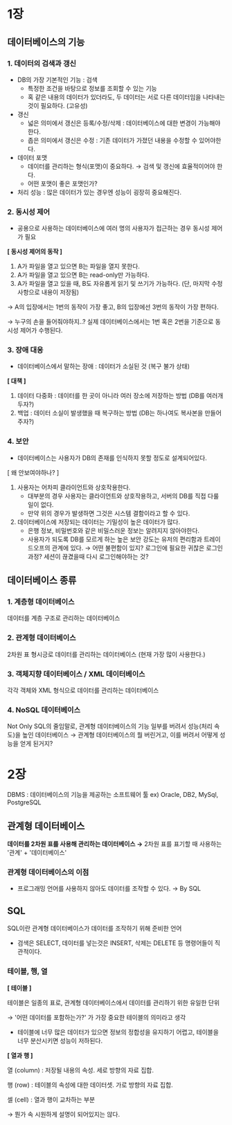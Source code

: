 # 1장

## 데이터베이스의 기능

### 1. 데이터의 검색과 갱신

- DB의 가장 기본적인 기능 : 검색
    - 특정한 조건을 바탕으로 정보를 조회할 수 있는 기능
    - 혹 같은 내용의 데이터가 있더라도, 두 데이터는 서로 다른 데이터임을 나타내는 것이 필요하다. (고유성)
- 갱신
    - 넓은 의미에서 갱신은 등록/수정/삭제 : 데이터베이스에 대한 변경이 가능해야한다.
    - 좁은 의미에서 갱신은 수정 : 기존 데이터가 가졌던 내용을 수정할 수 있어야한다.
- 데이터 포맷
    - 데이터를 관리하는 형식(포맷)이 중요하다. → 검색 및 갱신에 효율적이어야 한다.
    - 어떤 포맷이 좋은 포맷인가?
- 처리 성능 : 많은 데이터가 있는 경우엔 성능이 굉장히 중요해진다.

### 2. 동시성 제어

- 공용으로 사용하는 데이터베이스에 여러 명의 사용자가 접근하는 경우 동시성 제어가 필요

**[ 동시성 제어의 동작 ]**

1. A가 파일을 열고 있으면 B는 파일을 열지 못한다.
2. A가 파일을 열고 있으면 B는 read-only만 가능하다.
3. A가 파일을 열고 있을 때, B도 자유롭게 읽기 및 쓰기가 가능하다. (단, 마지막 수정 사항으로 내용이 저장됨)

→ A의 입장에서는 1번의 동작이 가장 좋고, B의 입장에선 3번의 동작이 가장 편하다.

→ 누구의 손을 들어줘야하지..? 실제 데이터베이스에서는 1번 혹은 2번을 기준으로 동시성 제어가 수행된다.

### 3. 장애 대응

- 데이터베이스에서 말하는 장애 : 데이터가 소실된 것 (복구 불가 상태)

**[ 대책 ]**

1. 데이터 다중화 : 데이터를 한 곳이 아니라 여러 장소에 저장하는 방법 (DB를 여러개 두자?)
2. 백업 : 데이터 소실이 발생했을 때 복구하는 방법 (DB는 하나여도 복사본을 만들어주자?)

### 4. 보안

- 데이터베이스는 사용자가 DB의 존재를 인식하지 못할 정도로 설계되어있다.

[ 왜 안보여야하나? ]

1. 사용자는 어차피 클라이언트와 상호작용한다.
    - 대부분의 경우 사용자는 클라이언트와 상호작용하고, 서버의 DB를 직접 다룰 일이 없다.
    - 만약 위의 경우가 발생하면 그것은 시스템 결함이라고 할 수 있다.
2. 데이터베이스에 저장되는 데이터는 기밀성이 높은 데이터가 많다.
    - 은행 정보, 비밀번호와 같은 비밀스러운 정보는 알려지지 않아야한다.
    - 사용자가 되도록 DB를 모르게 하는 높은 보안 강도는 유저의 편리함과 트레이드오프의 관계에 있다.
    → 어떤 불편함이 있지? 로그인에 필요한 귀찮은 로그인 과정? 세션이 끊겼을때 다시 로그인해야하는 것?

## 데이터베이스 종류

### 1. 계층형 데이터베이스

데이터를 계층 구조로 관리하는 데이터베이스

### 2. 관계형 데이터베이스

2차원 표 형시긍로 데이터를 관리하는 데이터베이스 (현재 가장 많이 사용한다.)

### 3. 객체지향 데이터베이스 / XML 데이터베이스

각각 객체와 XML 형식으로 데이터를 관리하는 데이터베이스

### 4. NoSQL 데이터베이스

Not Only SQL의 줄임말로, 관계형 데이터베이스의 기능 일부를 버려서 성능(처리 속도)을 높인 데이터베이스
→ 관계형 데이터베이스의 뭘 버린거고, 이를 버려서 어떻게 성능을 얻게 된거지?

# 2장

DBMS : 데이터베이스의 기능을 제공하는 소프트웨어 툴 ex) Oracle, DB2, MySql, PostgreSQL

## 관계형 데이터베이스

**데이터를 2차원 표를 사용해 관리하는 데이터베이스 →** 2차원 표를 표기할 때 사용하는 '관계' + '데이터베이스'

### 관계형 데이터베이스의 이점

- 프로그래밍 언어를 사용하지 않아도 데이터를 조작할 수 있다. → By SQL

## SQL

SQL이란 관계형 데이터베이스가 데이터를 조작하기 위해 준비한 언어

- 검색은 SELECT, 데이터를 넣는것은 INSERT, 삭제는 DELETE 등 명령어들이 직관적이다.

### 테이블, 행, 열

**[ 테이블 ]**

테이블은 일종의 표로, 관계형 데이터베이스에서 데이터를 관리하기 위한 유일한 단위 

→ '어떤 데이터를 포함하는가?' 가 가장 중요한 테이블의 의미라고 생각

- 테이블에 너무 많은 데이터가 있으면 정보의 정합성을 유지하기 어렵고, 테이블을 너무 분산시키면 성능이 저하된다.

**[ 열과 행 ]**

열 (column) : 저장될 내용의 속성. 세로 방향의 자료 집합.

행 (row) : 테이블의 속성에 대한 데이터셋. 가로 방향의 자료 집합.

셀 (cell) : 열과 행이 교차하는 부분

→ 뭔가 속 시원하게 설명이 되어있지는 않다.